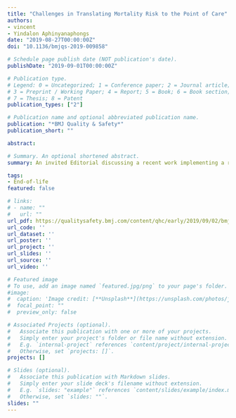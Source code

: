```yaml
---
title: "Challenges in Translating Mortality Risk to the Point of Care"
authors:
- vincent
- Yindalon Aphinyanaphongs
date: "2019-08-27T00:00:00Z"
doi: "10.1136/bmjqs-2019-009858"

# Schedule page publish date (NOT publication's date).
publishDate: "2019-09-01T00:00:00Z"

# Publication type.
# Legend: 0 = Uncategorized; 1 = Conference paper; 2 = Journal article;
# 3 = Preprint / Working Paper; 4 = Report; 5 = Book; 6 = Book section;
# 7 = Thesis; 8 = Patent
publication_types: ["2"]

# Publication name and optional abbreviated publication name.
publication: "*BMJ Quality & Safety*"
publication_short: ""

abstract: 

# Summary. An optional shortened abstract.
summary: An invited Editorial discussing a recent work implementing a relatively simple method to identify patients at risk of 1-year mortality and prompting the care team to consider a goals-of-care discussion or consulting Palliative Care. 

tags:
- End-of-life
featured: false

# links:
# - name: ""
#   url: ""
url_pdf: https://qualitysafety.bmj.com/content/qhc/early/2019/09/02/bmjqs-2019-009858.full.pdf
url_code: ''
url_dataset: ''
url_poster: ''
url_project: ''
url_slides: ''
url_source: ''
url_video: ''

# Featured image
# To use, add an image named `featured.jpg/png` to your page's folder. 
#image:
#  caption: 'Image credit: [**Unsplash**](https://unsplash.com/photos/jdD8gXaTZsc)'
#  focal_point: ""
#  preview_only: false

# Associated Projects (optional).
#   Associate this publication with one or more of your projects.
#   Simply enter your project's folder or file name without extension.
#   E.g. `internal-project` references `content/project/internal-project/index.md`.
#   Otherwise, set `projects: []`.
projects: []

# Slides (optional).
#   Associate this publication with Markdown slides.
#   Simply enter your slide deck's filename without extension.
#   E.g. `slides: "example"` references `content/slides/example/index.md`.
#   Otherwise, set `slides: ""`.
slides: ""
---
```

